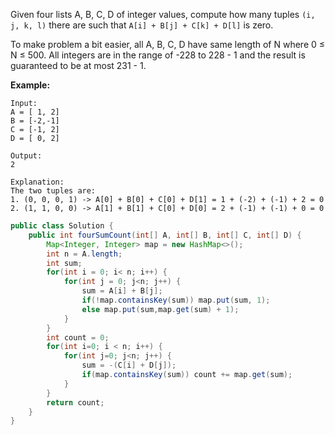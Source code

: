 Given four lists A, B, C, D of integer values, compute how many tuples `(i, j, k, l)` there are such that `A[i] + B[j] + C[k] + D[l]` is zero.

To make problem a bit easier, all A, B, C, D have same length of N where 0 ≤ N ≤ 500. All integers are in the range of -228 to 228 - 1 and the result is guaranteed to be at most 231 - 1.

**Example:**

```
Input:
A = [ 1, 2]
B = [-2,-1]
C = [-1, 2]
D = [ 0, 2]

Output:
2

Explanation:
The two tuples are:
1. (0, 0, 0, 1) -> A[0] + B[0] + C[0] + D[1] = 1 + (-2) + (-1) + 2 = 0
2. (1, 1, 0, 0) -> A[1] + B[1] + C[0] + D[0] = 2 + (-1) + (-1) + 0 = 0
```



```java
public class Solution {
    public int fourSumCount(int[] A, int[] B, int[] C, int[] D) {
        Map<Integer, Integer> map = new HashMap<>();
        int n = A.length;
        int sum;
        for(int i = 0; i< n; i++) {
            for(int j = 0; j<n; j++) {
                sum = A[i] + B[j];
                if(!map.containsKey(sum)) map.put(sum, 1);
                else map.put(sum,map.get(sum) + 1);
            }
        }
        int count = 0;
        for(int i=0; i < n; i++) {
            for(int j=0; j<n; j++) {
                sum = -(C[i] + D[j]);
                if(map.containsKey(sum)) count += map.get(sum);
            }
        }
        return count;
    }
}
```

